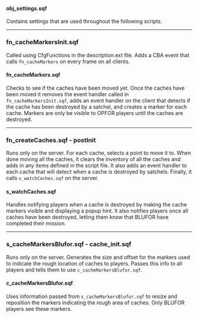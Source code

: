 #### obj_settings.sqf
Contains settings that are used throughout the following scripts.
***
### fn_cacheMarkersInit.sqf
Called using CfgFunctions in the description.ext file. Adds a CBA event that calls `fn_cacheMarkers` on every frame on all clients.

#### fn_cacheMarkers.sqf
Checks to see if the caches have been moved yet. Once the caches have been moved it removes the event handler called in `fn_cacheMarkersInit.sqf`, adds an event handler on the client that detects if the cache has been destroyed by a satchel, and creates a marker for each cache. Markers are only be visible to OPFOR players until the caches are destroyed.

***
### fn_createCaches.sqf - postInit
Runs only on the server. For each cache, selects a point to move it to. When done moving all the caches, it clears the inventory of all the caches and adds in any items defined in the script file. It also adds an event handler to each cache that will detect when a cache is destroyed by satchels. Finally, it calls `s_watchCaches.sqf` on the server.

#### s_watchCaches.sqf
Handles notifying players when a cache is destroyed by making the cache markers visible and displaying a popup hint. It also notifies players once all caches have been destroyed, letting them know that BLUFOR have completed their mission.

***
### s_cacheMarkersBlufor.sqf - cache_init.sqf
Runs only on the server. Generates the size and offset for the markers used to indicate the rough location of caches to players. Passes this info to all players and tells them to use `c_cacheMarkersBlufor.sqf`.

#### c_cacheMarkersBlufor.sqf
Uses information passed from `s_cacheMarkersBlufor.sqf` to resize and reposition the markers indicating the rough area of caches. Only BLUFOR players see these markers.
